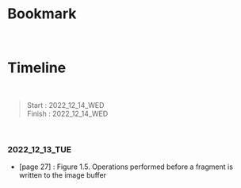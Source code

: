 # Bookmark

<!-- - [page ****] :  -->
<!-- - [page ****] :  -->

<br>

# Timeline

<br>

>Start   : 2022_12_14_WED<br>
>Finish  : 2022_12_14_WED

<br>

### 2022_12_13_TUE
- [page 27] : Figure 1.5. Operations performed before a fragment is written to the image buffer
